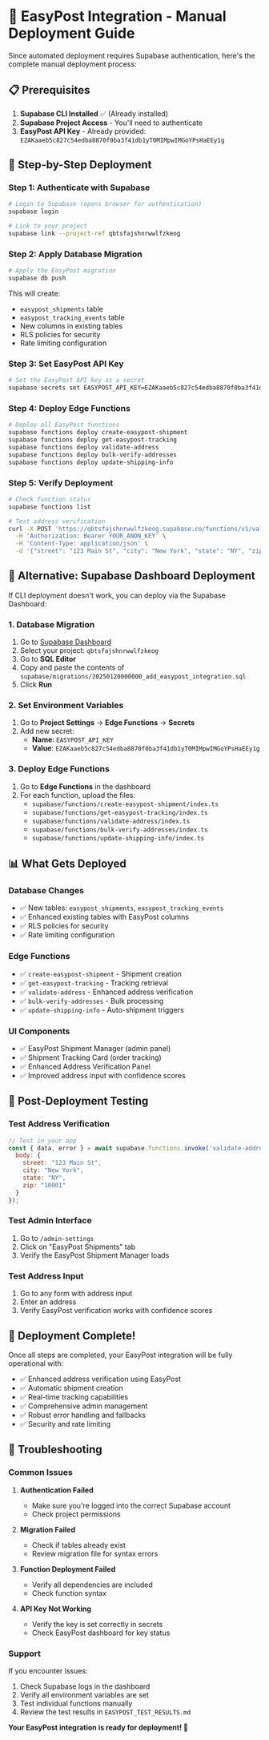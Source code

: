 # 🚀 EasyPost Integration - Manual Deployment Guide

Since automated deployment requires Supabase authentication, here's the complete manual deployment process:

## 📋 Prerequisites

1. **Supabase CLI Installed** ✅ (Already installed)
2. **Supabase Project Access** - You'll need to authenticate
3. **EasyPost API Key** - Already provided: `EZAKaaeb5c827c54edba8870f0ba3f41db1yT0MIMpwIMGoYPsHaEEy1g`

## 🔧 Step-by-Step Deployment

### Step 1: Authenticate with Supabase

```bash
# Login to Supabase (opens browser for authentication)
supabase login

# Link to your project
supabase link --project-ref qbtsfajshnrwwlfzkeog
```

### Step 2: Apply Database Migration

```bash
# Apply the EasyPost migration
supabase db push
```

This will create:
- `easypost_shipments` table
- `easypost_tracking_events` table
- New columns in existing tables
- RLS policies for security
- Rate limiting configuration

### Step 3: Set EasyPost API Key

```bash
# Set the EasyPost API key as a secret
supabase secrets set EASYPOST_API_KEY=EZAKaaeb5c827c54edba8870f0ba3f41db1yT0MIMpwIMGoYPsHaEEy1g
```

### Step 4: Deploy Edge Functions

```bash
# Deploy all EasyPost functions
supabase functions deploy create-easypost-shipment
supabase functions deploy get-easypost-tracking
supabase functions deploy validate-address
supabase functions deploy bulk-verify-addresses
supabase functions deploy update-shipping-info
```

### Step 5: Verify Deployment

```bash
# Check function status
supabase functions list

# Test address verification
curl -X POST 'https://qbtsfajshnrwwlfzkeog.supabase.co/functions/v1/validate-address' \
  -H 'Authorization: Bearer YOUR_ANON_KEY' \
  -H 'Content-Type: application/json' \
  -d '{"street": "123 Main St", "city": "New York", "state": "NY", "zip": "10001"}'
```

## 🎯 Alternative: Supabase Dashboard Deployment

If CLI deployment doesn't work, you can deploy via the Supabase Dashboard:

### 1. Database Migration
1. Go to [Supabase Dashboard](https://supabase.com/dashboard)
2. Select your project: `qbtsfajshnrwwlfzkeog`
3. Go to **SQL Editor**
4. Copy and paste the contents of `supabase/migrations/20250120000000_add_easypost_integration.sql`
5. Click **Run**

### 2. Set Environment Variables
1. Go to **Project Settings** → **Edge Functions** → **Secrets**
2. Add new secret:
   - **Name**: `EASYPOST_API_KEY`
   - **Value**: `EZAKaaeb5c827c54edba8870f0ba3f41db1yT0MIMpwIMGoYPsHaEEy1g`

### 3. Deploy Edge Functions
1. Go to **Edge Functions** in the dashboard
2. For each function, upload the files:
   - `supabase/functions/create-easypost-shipment/index.ts`
   - `supabase/functions/get-easypost-tracking/index.ts`
   - `supabase/functions/validate-address/index.ts`
   - `supabase/functions/bulk-verify-addresses/index.ts`
   - `supabase/functions/update-shipping-info/index.ts`

## 📊 What Gets Deployed

### Database Changes
- ✅ New tables: `easypost_shipments`, `easypost_tracking_events`
- ✅ Enhanced existing tables with EasyPost columns
- ✅ RLS policies for security
- ✅ Rate limiting configuration

### Edge Functions
- ✅ `create-easypost-shipment` - Shipment creation
- ✅ `get-easypost-tracking` - Tracking retrieval
- ✅ `validate-address` - Enhanced address verification
- ✅ `bulk-verify-addresses` - Bulk processing
- ✅ `update-shipping-info` - Auto-shipment triggers

### UI Components
- ✅ EasyPost Shipment Manager (admin panel)
- ✅ Shipment Tracking Card (order tracking)
- ✅ Enhanced Address Verification Panel
- ✅ Improved address input with confidence scores

## 🧪 Post-Deployment Testing

### Test Address Verification
```javascript
// Test in your app
const { data, error } = await supabase.functions.invoke('validate-address', {
  body: {
    street: "123 Main St",
    city: "New York",
    state: "NY",
    zip: "10001"
  }
});
```

### Test Admin Interface
1. Go to `/admin-settings`
2. Click on "EasyPost Shipments" tab
3. Verify the EasyPost Shipment Manager loads

### Test Address Input
1. Go to any form with address input
2. Enter an address
3. Verify EasyPost verification works with confidence scores

## 🎉 Deployment Complete!

Once all steps are completed, your EasyPost integration will be fully operational with:

- ✅ Enhanced address verification using EasyPost
- ✅ Automatic shipment creation
- ✅ Real-time tracking capabilities
- ✅ Comprehensive admin management
- ✅ Robust error handling and fallbacks
- ✅ Security and rate limiting

## 🚨 Troubleshooting

### Common Issues

1. **Authentication Failed**
   - Make sure you're logged into the correct Supabase account
   - Check project permissions

2. **Migration Failed**
   - Check if tables already exist
   - Review migration file for syntax errors

3. **Function Deployment Failed**
   - Verify all dependencies are included
   - Check function syntax

4. **API Key Not Working**
   - Verify the key is set correctly in secrets
   - Check EasyPost dashboard for key status

### Support

If you encounter issues:
1. Check Supabase logs in the dashboard
2. Verify all environment variables are set
3. Test individual functions manually
4. Review the test results in `EASYPOST_TEST_RESULTS.md`

**Your EasyPost integration is ready for deployment! 🚀**
